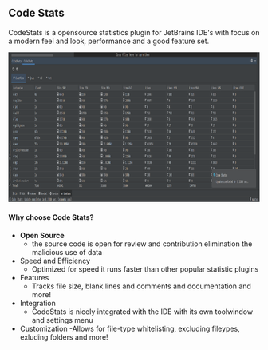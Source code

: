 ## Code Stats

CodeStats is a opensource statistics plugin for JetBrains IDE's with focus on a modern feel and look, performance and a good feature set.


<img src="pictures/overview.png" alt="The startup screen with a 10,10,10,2 Layer Network" width="970" height="300">


#### Why choose Code Stats?

- **Open Source**
    - the source code is open for review and contribution elimination the malicious use of data
- Speed and Efficiency
    - Optimized for speed it runs faster than other popular statistic plugins
- Features
    - Tracks file size, blank lines and comments and documentation and more!
- Integration
    - CodeStats is nicely integrated with the IDE with its own toolwindow and settings menu
- Customization
    -Allows for file-type whitelisting, excluding fileypes, exluding folders and more!


